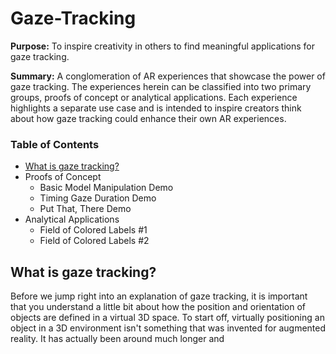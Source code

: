 # Gaze-Tracking
**Purpose:** To inspire creativity in others to find meaningful applications for gaze tracking.

**Summary:** A conglomeration of AR experiences that showcase the power of gaze tracking. The experiences herein can be classified into two primary groups,  proofs of concept or analytical applications. Each experience highlights a separate use case and is intended to inspire creators think about how gaze tracking could enhance their own AR experiences.

### **Table of Contents**

- [What is gaze tracking?](##what-is-gaze-tracking)
- Proofs of Concept
  - Basic Model Manipulation Demo
  - Timing Gaze Duration Demo
  - Put That, There Demo
- Analytical Applications
  - Field of Colored Labels #1
  - Field of Colored Labels #2

## What is gaze tracking?

Before we jump right into an explanation of gaze tracking, it is important that you understand a little bit about how the position and orientation of objects are defined in a virtual 3D space. To start off, virtually positioning an object in a 3D environment isn't something that was invented for augmented reality. It has actually been around much longer and 
